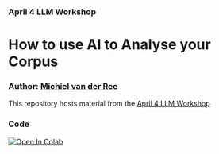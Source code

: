 ### April 4 LLM Workshop

# How to use AI to Analyse your Corpus

### **Author**: [Michiel van der Ree](https://www.rug.nl/staff/michiel.van.der.ree/)

This repository hosts material from the [April 4 LLM Workshop](https://www.rug.nl/jantina-tammes-school/calendar/2024/llm-workshop-learn-how-to-use-ai-to-analyse-your-corpus)

### Code
[![Open In Colab](https://colab.research.google.com/assets/colab-badge.svg)](https://colab.research.google.com/github/UG-Team-Data-Science/llm-workshop/blob/main/LLM_workshop.ipynb)
